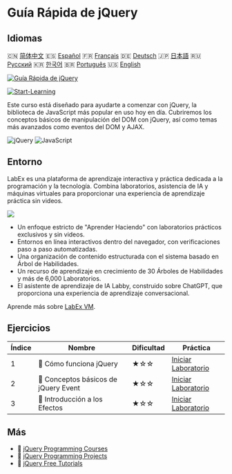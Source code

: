 # Guía Rápida de jQuery

## Idiomas

🇨🇳 [简体中文](README_zh.md) 🇪🇸 [Español](README_es.md) 🇫🇷 [Français](README_fr.md) 🇩🇪 [Deutsch](README_de.md) 🇯🇵 [日本語](README_ja.md) 🇷🇺 [Русский](README_ru.md) 🇰🇷 [한국어](README_ko.md) 🇧🇷 [Português](README_pt.md) 🇺🇸 [English](README.md) 

[![Guía Rápida de jQuery](https://cover-creator.labex.io/quick-start-with-jquery.png?lang=es)](https://labex.io/es/courses/quick-start-with-jquery)

[![Start-Learning](https://img.shields.io/badge/Start-Learning-whitesmoke?style=for-the-badge)](https://labex.io/es/courses/quick-start-with-jquery)

Este curso está diseñado para ayudarte a comenzar con jQuery, la biblioteca de JavaScript más popular en uso hoy en día. Cubriremos los conceptos básicos de manipulación del DOM con jQuery, así como temas más avanzados como eventos del DOM y AJAX.

![jQuery](https://img.shields.io/badge/jQuery-whitesmoke?style=for-the-badge&logo=jquery)
![JavaScript](https://img.shields.io/badge/JavaScript-whitesmoke?style=for-the-badge&logo=javascript)


## Entorno

LabEx es una plataforma de aprendizaje interactiva y práctica dedicada a la programación y la tecnología. Combina laboratorios, asistencia de IA y máquinas virtuales para proporcionar una experiencia de aprendizaje práctica sin videos.

![](https://tutorial-screenshot.getvm.io/images/vm-1725247253.png)

- Un enfoque estricto de "Aprender Haciendo" con laboratorios prácticos exclusivos y sin videos.
- Entornos en línea interactivos dentro del navegador, con verificaciones paso a paso automatizadas.
- Una organización de contenido estructurada con el sistema basado en Árbol de Habilidades.
- Un recurso de aprendizaje en crecimiento de 30 Árboles de Habilidades y más de 6,000 Laboratorios.
- El asistente de aprendizaje de IA Labby, construido sobre ChatGPT, que proporciona una experiencia de aprendizaje conversacional.

Aprende más sobre [LabEx VM](https://support.labex.io/using-labex/virtual-machine).

## Ejercicios

|   Índice | Nombre                               | Dificultad   | Práctica                                                                                                              |
|----------|--------------------------------------|--------------|-----------------------------------------------------------------------------------------------------------------------|
|        1 | 📖 Cómo funciona jQuery              | ★☆☆          | <a target='_blank' href='https://labex.io/es/tutorials/jquery-how-jquery-works-153752'>Iniciar Laboratorio</a>        |
|        2 | 📖 Conceptos básicos de jQuery Event | ★☆☆          | <a target='_blank' href='https://labex.io/es/tutorials/jquery-jquery-event-basics-153789'>Iniciar Laboratorio</a>     |
|        3 | 📖 Introducción a los Efectos        | ★☆☆          | <a target='_blank' href='https://labex.io/es/tutorials/jquery-introduction-to-effects-153791'>Iniciar Laboratorio</a> |

## Más

- 🔗 [jQuery Programming Courses](https://github.com/labex-labs/awesome-programming-courses)
- 🔗 [jQuery Programming Projects](https://github.com/labex-labs/awesome-programming-projects)
- 🔗 [jQuery Free Tutorials](https://github.com/labex-labs/jquery-free-tutorials)

